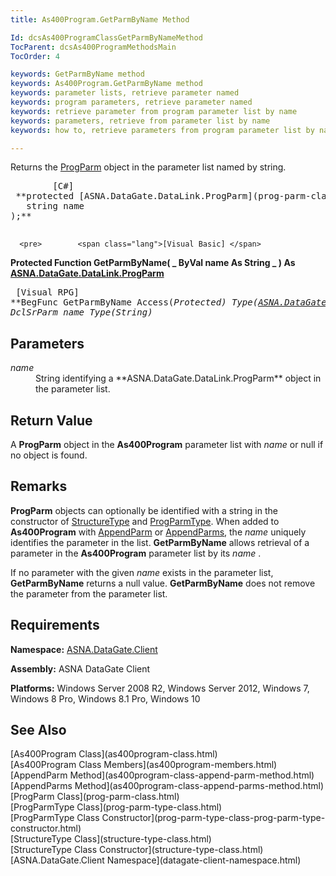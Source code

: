 ```yaml
---
title: As400Program.GetParmByName Method

Id: dcsAs400ProgramClassGetParmByNameMethod
TocParent: dcsAs400ProgramMethodsMain
TocOrder: 4

keywords: GetParmByName method
keywords: As400Program.GetParmByName method
keywords: parameter lists, retrieve parameter named
keywords: program parameters, retrieve parameter named
keywords: retrieve parameter from program parameter list by name
keywords: parameters, retrieve from parameter list by name
keywords: how to, retrieve parameters from program parameter list by name

---
```


Returns the [ProgParm](prog-parm-class.html) object in the parameter list named by string.
<pre>        <span class="lang">[C#]</span>
 **protected [ASNA.DataGate.DataLink.ProgParm](prog-parm-class.html) GetParmByName(
   string name
);** 
      </pre>
      <pre>        <span class="lang">[Visual Basic] </span>
 **Protected Function GetParmByName( _
   ByVal name As String _
) As [ASNA.DataGate.DataLink.ProgParm](prog-parm-class.html)** 
      </pre>
      <pre class="prettyprint">
        <span class="lang">[Visual RPG]</span>
 **BegFunc GetParmByName Access(*Protected) Type([ASNA.DataGate.DataLink.ProgParm](prog-parm-class.html))
   DclSrParm name Type(*String)** 
      </pre>

## Parameters

<dl>
        <dt>
          <span style="FONT-STYLE: italic">name</span>
        </dt>
        <dd>String identifying a **ASNA.DataGate.DataLink.ProgParm**  object in 
						the parameter list.
					</dd>
</dl>

## Return Value

A **ProgParm** object in the **As400Program** parameter list with *name* or null if no object is found.
## Remarks

<span> **ProgParm** </span> objects can optionally be identified with a string in the constructor of [ StructureType](structure-type-class.html) and [ ProgParmType](prog-parm-type-class-prog-parm-type-constructor.html). When added to **As400Program** with [ AppendParm](as400program-class-append-parm-method.html) or [AppendParms](as400program-class-append-parms-method.html), the *name* uniquely identifies the parameter in the list. <span> **GetParmByName** </span> allows retrieval of a parameter in the **As400Program** parameter list by its *name* . 

If no parameter with the given *name* exists in the parameter list, <span> **GetParmByName** </span> returns a null value. <span> **GetParmByName** </span> does not remove the parameter from the parameter list.
## Requirements

**Namespace:** [ASNA.DataGate.Client](datagate-client-namespace.html) 

**Assembly:** ASNA DataGate Client

**Platforms:** Windows Server 2008 R2, Windows Server 2012, Windows 7, Windows 8 Pro, Windows 8.1 Pro, Windows 10
## See Also

<dl />
      [As400Program Class](as400program-class.html)
      <br />
      [As400Program Class Members](as400program-members.html)
      <br />
      [AppendParm Method](as400program-class-append-parm-method.html)
      <br />
      [AppendParms Method](as400program-class-append-parms-method.html)
      <br />
      [ProgParm Class](prog-parm-class.html)
      <br />
      [ProgParmType Class](prog-parm-type-class.html)
      <br />
      [ProgParmType Class 
					Constructor](prog-parm-type-class-prog-parm-type-constructor.html)
      <br />
      [StructureType Class](structure-type-class.html)
      <br />
      [StructureType Class 
					Constructor](structure-type-class.html)
      <br />
      [ASNA.DataGate.Client Namespace](datagate-client-namespace.html)

